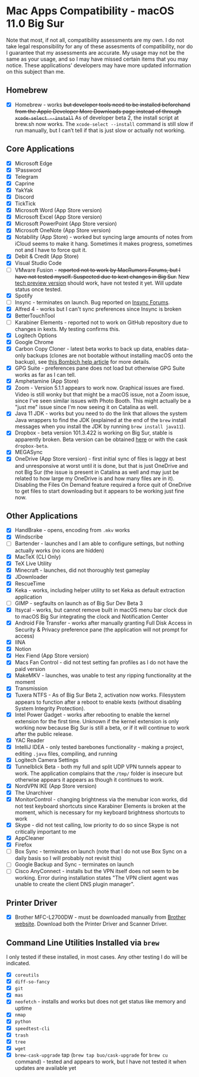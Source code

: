 # Mac Apps Compatibility - macOS 11.0 Big Sur

Note that most, if not all, compatibility assessments are my own.
I do not take legal responsibility for any of these assesments of compatibility, nor do I guarantee that my assessments are accurate.
My usage may not be the same as your usage, and so I may have missed certain items that you may notice.
These applications' developers may have more updated information on this subject than me.

## Homebrew

- [x] Homebrew - works ~~but developer tools need to be installed beforehand from the Apple Developer More Downloads page instead of through `xcode-select --install`~~ As of developer beta 2, the install script at brew.sh now works. The `xcode-select --install` command is still slow if run manually, but I can’t tell if that is just slow or actually not working.

## Core Applications

- [x] Microsoft Edge
- [x] 1Password
- [x] Telegram
- [x] Caprine
- [x] YakYak
- [x] Discord
- [x] TickTick
- [x] Microsoft Word (App Store version)
- [x] Microsoft Excel (App Store version)
- [x] Microsoft PowerPoint (App Store version)
- [x] Microsoft OneNote (App Store version)
- [x] Notability (App Store) - worked but syncing large amounts of notes from iCloud seems to make it hang. Sometimes it makes progress, sometimes not and I have to force quit it.
- [x] Debit & Credit (App Store)
- [x] Visual Studio Code
- [ ] VMware Fusion - ~~reported not to work by MacRumors Forums, but I have not tested myself. Suspected due to kext changes in Big Sur.~~ New [tech preview version](https://blogs.vmware.com/teamfusion/2020/07/fusion-big-sur-tech-preview.html) should work, have not tested it yet. Will update status once tested.
- [x] Spotify
- [ ] Insync - terminates on launch. Bug reported on [Insync Forums](https://forums.insynchq.com/t/insync-fails-to-launch-on-macos-big-sur-developer-beta/16186).
- [x] Alfred 4 - works but I can't sync preferences since Insync is broken
- [x] BetterTouchTool
- [ ] Karabiner Elements - reported not to work on GitHub repository due to changes in kexts. My testing confirms this.
- [x] Logitech Options
- [x] Google Chrome
- [x] Carbon Copy Cloner - latest beta works to back up data, enables data-only backups (clones are not bootable without installing macOS onto the backup), see [this Bombich help article](https://bombich.com/kb/ccc5/creating-and-restoring-data-only-backups) for more details.
- [x] GPG Suite - preferences pane does not load but otherwise GPG Suite works as far as I can tell.
- [x] Amphetamine (App Store)
- [x] Zoom - Version 5.1.1 appears to work now. Graphical issues are fixed. Video is still wonky but that might be a macOS issue, not a Zoom issue, since I've seen similar issues with Photo Booth. This might actually be a "just me" issue since I'm now seeing it on Catalina as well.
- [x] Java 11 JDK - works but you need to do the link that allows the system Java wrappers to find the JDK (explained at the end of the `brew` install messages when you install the JDK by running `brew install java11`).
- [x] Dropbox - beta version 101.3.422 is working on Big Sur, stable is apparently broken. Beta version can be obtained [here](https://www.dropboxforum.com/t5/Dropbox-desktop-client-builds/bd-p/101003016) or with the cask `dropbox-beta`.
- [x] MEGASync
- [x] OneDrive (App Store version) - first initial sync of files is laggy at best and unresponsive at worst until it is done, but that is just OneDrive and not Big Sur (the issue is present in Catalina as well and may just be related to how large my OneDrive is and how many files are in it). Disabling the Files On Demand feature required a force quit of OneDrive to get files to start downloading but it appears to be working just fine now.

## Other Applications

- [x] HandBrake - opens, encoding from `.mkv` works
- [x] Windscribe
- [ ] Bartender - launches and I am able to configure settings, but nothing actually works (no icons are hidden)
- [x] MacTeX (CLI Only)
- [x] TeX Live Utility
- [x] Minecraft - launches, did not thoroughly test gameplay
- [x] JDownloader
- [x] RescueTime
- [x] Keka - works, including helper utility to set Keka as default extraction application
- [ ] GIMP - segfaults on launch as of Big Sur Dev Beta 3
- [x] Itsycal - works, but cannot remove built in macOS menu bar clock due to macOS Big Sur integrating the clock and Notification Center
- [x] Android File Transfer - works after manually granting Full Disk Access in Security & Privacy preference pane (the application will not prompt for access)
- [x] IINA
- [x] Notion
- [x] Hex Fiend (App Store version)
- [x] Macs Fan Control - did not test setting fan profiles as I do not have the paid version
- [x] MakeMKV - launches, was unable to test any ripping functionality at the moment
- [x] Transmission
- [x] Tuxera NTFS - As of Big Sur Beta 2, activation now works. Filesystem appears to function after a reboot to enable kexts (without disabling System Integrity Protection).
- [x] Intel Power Gadget - works after rebooting to enable the kernel extension for the first time. Unknown if the kernel extension is only working now because Big Sur is still a beta, or if it will continue to work after the public release.
- [x] YAC Reader
- [x] IntelliJ IDEA - only tested barebones functionality - making a project, editing `.java` files,  compiling, and running
- [x] Logitech Camera Settings
- [x] Tunnelblick Beta - both my full and split UDP VPN tunnels appear to work. The application complains that the `/tmp/` folder is insecure but otherwise appears it appears as though it continues to work.
- [x] NordVPN IKE (App Store version)
- [x] The Unarchiver
- [x] MonitorControl - changing brightness via the menubar icon works, did not test keyboard shortcuts since Karabiner Elements is broken at the moment, which is necessary for my keyboard brightness shortcuts to work
- [x] Skype - did not test calling, low priority to do so since Skype is not critically important to me
- [x] AppCleaner
- [x] Firefox
- [ ] Box Sync - terminates on launch (note that I do not use Box Sync on a daily basis so I will probably not revisit this)
- [ ] Google Backup and Sync - terminates on launch
- [ ] Cisco AnyConnect - installs but the VPN itself does not seem to be working. Error during installation states "The VPN client agent was unable to create the client DNS plugin manager".

## Printer Driver

- [x] Brother MFC-L2700DW - must be downloaded manually from [Brother website](https://support.brother.com/g/b/downloadlist.aspx?c=us&lang=en&prod=mfcl2700dw_us_eu_as&os=10060). Download both the Printer Driver and Scanner Driver.

## Command Line Utilities Installed via `brew`

I only tested if these installed, in most cases. Any other testing I do will be indicated.

- [x] `coreutils`
- [x] `diff-so-fancy`
- [x] `git`
- [x] `mas`
- [x] `neofetch` - installs and works but does not get status like memory and uptime
- [x] `nmap`
- [x] `python`
- [x] `speedtest-cli`
- [x] `trash`
- [x] `tree`
- [x] `wget`
- [x] `brew-cask-upgrade` tap (`brew tap buo/cask-upgrade` for `brew cu` command) - tested and appears to work, but I have not tested it when updates are available yet
